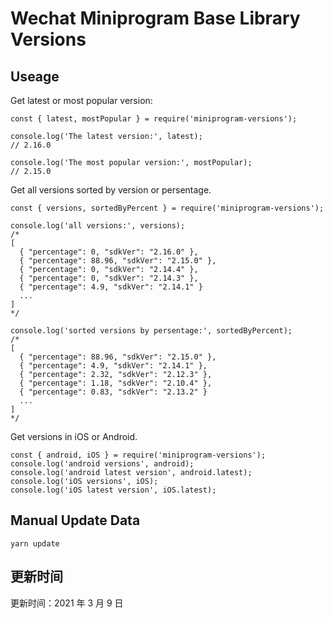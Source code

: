 
# Wechat Miniprogram Base Library Versions

## Useage

Get latest or most popular version:

```;
const { latest, mostPopular } = require('miniprogram-versions');

console.log('The latest version:', latest);
// 2.16.0

console.log('The most popular version:', mostPopular);
// 2.15.0

```

Get all versions sorted by version or persentage.

```
const { versions, sortedByPercent } = require('miniprogram-versions');

console.log('all versions:', versions);
/*
[
  { "percentage": 0, "sdkVer": "2.16.0" },
  { "percentage": 88.96, "sdkVer": "2.15.0" },
  { "percentage": 0, "sdkVer": "2.14.4" },
  { "percentage": 0, "sdkVer": "2.14.3" },
  { "percentage": 4.9, "sdkVer": "2.14.1" }
  ...
]
*/

console.log('sorted versions by persentage:', sortedByPercent);
/*
[
  { "percentage": 88.96, "sdkVer": "2.15.0" },
  { "percentage": 4.9, "sdkVer": "2.14.1" },
  { "percentage": 2.32, "sdkVer": "2.12.3" },
  { "percentage": 1.18, "sdkVer": "2.10.4" },
  { "percentage": 0.83, "sdkVer": "2.13.2" }
  ...
]
*/
```

Get versions in iOS or Android.

```
const { android, iOS } = require('miniprogram-versions');
console.log('android versions', android);
console.log('android latest version', android.latest);
console.log('iOS versions', iOS);
console.log('iOS latest version', iOS.latest);
```

## Manual Update Data

```
yarn update
```

## 更新时间

更新时间：2021 年 3 月 9 日
